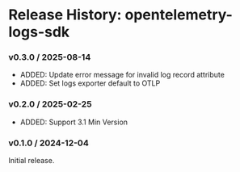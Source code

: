 # Release History: opentelemetry-logs-sdk

### v0.3.0 / 2025-08-14

- ADDED: Update error message for invalid log record attribute
- ADDED: Set logs exporter default to OTLP

### v0.2.0 / 2025-02-25

- ADDED: Support 3.1 Min Version

### v0.1.0 / 2024-12-04

Initial release.
